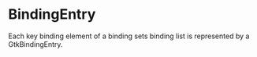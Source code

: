 # BindingEntry

Each key binding element of a binding sets binding list is represented by a GtkBindingEntry.
